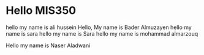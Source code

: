 # Hello MIS350
hello my name is ali hussein
Hello, My name is Bader Almuzayen
hello my name is sara 
hello my name is Sara 
hello my name is mohammad almarzouq

    
Hello my name is Naser Aladwani
